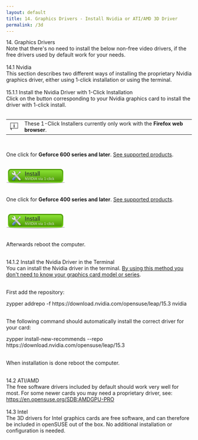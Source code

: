 ```yaml
---
layout: default
title: 14. Graphics Drivers - Install Nvidia or ATI/AMD 3D Driver
permalink: /3d
---
```


<div class="heading1">14. Graphics Drivers</div>
Note that there's no need to install the below non-free video drivers, if the free drivers used by default work for your needs.<br /><br />



<!-- nvidia KMPs start -->



<div class="heading2">14.1 Nvidia</div>
This section describes two different ways of installing the proprietary Nvidia graphics driver, either using 1-click installation or using the terminal.<br /><br />

<div class="heading3">15.1.1 Install the Nvidia Driver with 1-Click Installation</div>
Click on the button corresponding to your Nvidia graphics card to install the driver with 1-click install.<br /><br />


<div class="tip">
<table>
<tbody>
<tr>
<td><img src="images/pics/tip.png" alt="tip" /></td>
<td>These 1-Click Installers currently only work with the <b>Firefox web browser</b>.</td>
</tr>
</tbody>
</table>
</div><br />


One click for <b>Geforce 600 series and later</b>. <a href="https://www.nvidia.com/Download/driverResults.aspx/145182/en-us" target="_blank">See supported products<a/>.<br /><br />

<a href="https://opensuse-community.org/nvidia_G05.ymp"><img src="images/oneclick/nvidia.png" alt="ymp" class="pic" /></a><br /><br />


One click for <b>Geforce 400 series and later</b>. <a href="https://www.nvidia.com/Download/driverResults.aspx/142567/en-us" target="_blank">See supported products<a/>.<br /><br />

<a href="https://opensuse-community.org/nvidia_G04.ymp"><img src="images/oneclick/nvidia.png" alt="ymp" class="pic" /></a><br /><br />



Afterwards reboot the computer.<br /><br />



<div class="heading3">14.1.2 Install the Nvidia Driver in the Terminal</div>
You can install the Nvidia driver in the terminal. <u>By using this method you don't need to know your graphics card model or series</u>.<br /><br />

First add the repository:
<div class="clroot">zypper addrepo -f https://download.nvidia.com/opensuse/leap/15.3 nvidia</div><br />

The following command should automatically install the correct driver for your card:<br />

<div class="clroot">zypper install-new-recommends --repo https://download.nvidia.com/opensuse/leap/15.3</div><br />

When installation is done reboot the computer.<br /><br />



<!-- nvidia KMP end -->
<!-- ati KMP start -->



<div class="heading2">14.2 ATI/AMD</div>
The free software drivers included by default should work very well for most. For some newer cards you may need a proprietary driver, see:<br />
<a href="https://en.opensuse.org/SDB:AMDGPU-PRO">https://en.opensuse.org/SDB:AMDGPU-PRO</a><br /><br />



<!-- ati KMP end -->



<div class="heading2">14.3 Intel</div>
The 3D drivers for Intel graphics cards are free software, and can therefore be included in openSUSE out of the box. No additional installation or configuration is needed.<br /><br />
